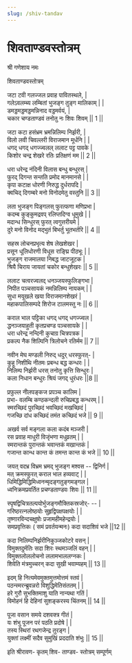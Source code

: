 ```yaml
---
slug: /shiv-tandav
---
```

# शिवताण्डवस्तोत्रम्

श्री गणेशाय नमः

शिवताण्डवस्तोत्रम्

जटा टवी गलज्जल प्रवाह पावितस्थले, |<br />
गलेऽवलम्ब्य लम्बितां भुजङ्ग तुङ्ग मालिकाम् | |<br />
डमड्डमड्डमड्डमन्निनाद वड्डमर्वयं, |<br />
चकार चण्डताण्डवं तनोतु नः शिवः शिवम् || 1 ||

जटा कटा हसंभ्रम भ्रमन्निलिम्प निर्झरी, |<br />
विलो लवी चिवल्लरी विराजमान मूर्धनि | |<br />
धगद् धगद् धगज्ज्वलल् ललाट पट्ट पावके |<br />
किशोर चन्द्र शेखरे रतिः प्रतिक्षणं मम || 2 ||

धरा धरेन्द्र नंदिनी विलास बन्धु बन्धुरस् |<br />
फुरद् दिगन्त सन्तति प्रमोद मानमानसे | |<br />
कृपा कटाक्ष धोरणी निरुद्ध दुर्धरापदि |<br />
क्वचिद् दिगम्बरे मनो विनोदमेतु वस्तुनि || 3 ||

लता भुजङ्ग पिङ्गलस् फुरत्फणा मणिप्रभा |<br />
कदम्ब कुङ्कुमद्रवप् रलिप्तदिग्व धूमुखे | |<br />
मदान्ध सिन्धुरस् फुरत् त्वगुत्तरीयमे |<br />
दुरे मनो विनोद मद्भुतं बिभर्तु भूतभर्तरि || 4 ||

सहस्र लोचनप्रभृत्य शेष लेखशेखर |<br />
प्रसून धूलिधोरणी विधूस राङ्घ्रि पीठभूः | |<br />
भुजङ्ग राजमालया निबद्ध जाटजूटक |<br />
श्रियै चिराय जायतां चकोर बन्धुशेखरः || 5 ||


ललाट चत्वरज्वलद् धनञ्जयस्फुलिङ्गभा |<br />
निपीत पञ्चसायकं नमन्निलिम्प नायकम् | |<br />
सुधा मयूखले खया विराजमानशेखरं |<br />
महाकपालिसम्पदे शिरोज टालमस्तु नः || 6 ||

कराल भाल पट्टिका धगद् धगद् धगज्ज्वल |<br />
द्धनञ्जयाहुती कृतप्रचण्ड पञ्चसायके | |<br />
धरा धरेन्द्र नन्दिनी कुचाग्र चित्रपत्रक |<br />
प्रकल्प नैक शिल्पिनि त्रिलोचने रतिर्मम || 7 ||

नवीन मेघ मण्डली निरुद् धदुर् धरस्फुरत्- |<br />
कुहू निशीथि नीतमः प्रबन्ध बद्ध कन्धरः | |<br />
निलिम्प निर्झरी धरस् तनोतु कृत्ति सिन्धुरः |<br />
कला निधान बन्धुरः श्रियं जगद् धुरंधरः ||8 ||

प्रफुल्ल नीलपङ्कज प्रपञ्च कालिम |<br />
प्रभा- वलम्बि कण्ठकन्दली रुचिप्रबद्ध कन्धरम् | |<br />
स्मरच्छिदं पुरच्छिदं भवच्छिदं मखच्छिदं |<br />
गजच्छि दांध कच्छिदं तमंत कच्छिदं भजे || 9 ||

अखर्व सर्व मङ्गला कला कदंब मञ्जरी |<br />
रस प्रवाह माधुरी विजृंभणा मधुव्रतम् | |<br />
स्मरान्तकं पुरान्तकं भवान्तकं मखान्तकं |<br />
गजान्त कान्ध कान्त कं तमन्त कान्त कं भजे || 10 ||

जयत् वदभ्र विभ्रम भ्रमद् भुजङ्ग मश्वस -- द्विनिर्ग |<br />
मत् क्रमस्फुरत् कराल भाल हव्यवाट् | |<br />
धिमिद्धिमिद्धिमिध्वनन्मृदङ्गतुङ्गमङ्गल |<br />
ध्वनिक्रमप्रवर्तित प्रचण्डताण्डवः शिवः || 11 ||

स्पृषद्विचित्रतल्पयोर्भुजङ्गमौक्तिकस्रजोर्- -- |<br />
गरिष्ठरत्नलोष्ठयोः सुहृद्विपक्षपक्षयोः | |<br />
तृष्णारविन्दचक्षुषोः प्रजामहीमहेन्द्रयोः |<br />
समप्रवृत्तिकः ( समं प्रवर्तयन्मनः) कदा सदाशिवं भजे ||12 ||

कदा निलिम्पनिर्झरीनिकुञ्जकोटरे वसन् |<br />
विमुक्तदुर्मतिः सदा शिरः स्थमञ्जलिं वहन् | |<br />
विमुक्तलोललोचनो ललामभाललग्नकः |<br />
शिवेति मंत्रमुच्चरन् कदा सुखी भवाम्यहम् || 13 ||

इदम् हि नित्यमेवमुक्तमुत्तमोत्तमं स्तवं |<br />
पठन्स्मरन्ब्रुवन्नरो विशुद्धिमेतिसंततम् | |<br />
हरे गुरौ सुभक्तिमाशु याति नान्यथा गतिं |<br />
विमोहनं हि देहिनां सुशङ्करस्य चिंतनम् || 14 ||

पूजा वसान समये दशवक्त्र गीतं |<br />
यः शंभु पूजन परं पठति प्रदोषे | |<br />
तस्य स्थिरां रथगजेन्द्र तुरङ्ग |<br />
युक्तां लक्ष्मीं सदैव सुमुखिं प्रददाति शंभुः || 15 ||

इति श्रीरावण- कृतम् शिव- ताण्डव- स्तोत्रम् सम्पूर्णम्